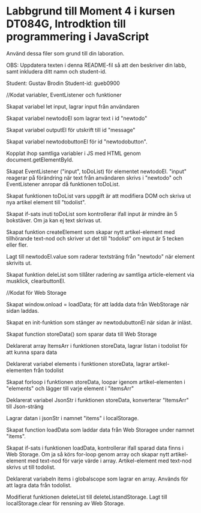 # Labbgrund till Moment 4 i kursen DT084G, Introdktion till programmering i JavaScript
Använd dessa filer som grund till din laboration.

OBS: Uppdatera texten i denna README-fil så att den beskriver din labb, samt inkludera ditt namn och student-id.

Student: Gustav Brodin
Student-id: gueb0900

//Kodat variabler, EventListener och funktioner 

Skapat variabel let input, lagrar input från användaren

Skapat variabel newtodoEl som lagrar text i id "newtodo"

Skapat variabel outputEl för utskrift till id "message"

Skapat variabel newtodobuttonEl för id "newtodobutton".

Kopplat ihop samtliga variabler i JS med HTML genom document.getElementById.

Skapat EventListener ("input", toDoList) för elementet newtodoEl. "input" reagerar på förändring när text från användaren skrivs i "newtodo" och EventListener anropar då funktionen toDoList.

Skapat funktionen toDoList vars uppgift är att modifiera DOM och skriva ut nya artikel element till "todolist".

Skapat if-sats inuti toDoList som kontrollerar ifall input är mindre än 5 bokstäver. Om ja kan ej text skrivas ut.

Skapat funktion createElement som skapar nytt artikel-element med tillhörande text-nod och skriver ut det till "todolist" om input är 5 tecken eller fler. 

Lagt till newtodoEl.value som raderar textsträng från "newtodo" när element skrivits ut.

Skapat funktion deleList som tillåter radering av samtliga article-element via musklick, clearbuttonEl.


//Kodat för Web Storage

Skapat window.onload = loadData; för att ladda data från WebStorage när sidan laddas.

Skapat en init-funktion som stänger av newtodubuttonEl när sidan är inläst.

Skapat function storeData() som sparar data till Web Storage

Deklarerat array ItemsArr i funktionen storeData, lagrar listan i todolist för att kunna spara data

Deklarerat variabel elements i funktionen storeData, lagrar artikel-elementen från todolist

Skapat forloop i funktionen storeData, loopar igenom artikel-elementen i "elements" och lägger till varje element i "itemsArr"

Deklarerat variabel JsonStr i funktionen storeData, konverterar "ItemsArr" till Json-sträng

Lagrar datan i jsonStr i namnet "items" i localStorage.

Skapat function loadData som laddar data från Web Storagee under namnet "items".

Skapat if-sats i funktionen loadData, kontrollerar ifall sparad data finns i Web Storage. Om ja så körs for-loop genom array och skapar nytt artikel-element med text-nod för varje värde i array. Artikel-element med text-nod skrivs ut till todolist.

Deklarerat variabeln items i globalscope som lagrar en array. Används för att lagra data från todolist.

Modifierat funktionen deleteList till deleteListandStorage. Lagt till localStorage.clear för rensning av Web Storage. 